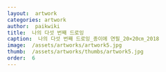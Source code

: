 ```yaml
---
layout:  artwork
categories: artwork
author:  paikwiki
title:  나의 다섯 번째 드로잉
caption:  나의 다섯 번째 드로잉_종이에 연필_20×20㎝_2018
image:  /assets/artworks/artwork5.jpg
thumb:  /assets/artworks/thumbs/artwork5.jpg
order:  6
---
```

